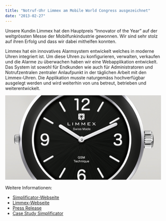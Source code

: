 ```yaml
---
title: "Notruf-Uhr Limmex am Mobile World Congress ausgezeichnet"
date: "2013-02-27"
---
```


Unsere Kundin Limmex hat den Hauptpreis “Innovator of the Year” auf der weltgrössten Messe der Mobilfunkindustrie gewonnen. Wir sind sehr stolz auf ihren Erfolg und dass wir dabei mithelfen konnten.

Limmex hat ein innovatives Alarmsystem entwickelt welches in moderne Uhren integriert ist. Um diese Uhren zu konfigurieren, verwalten, verkaufen und die Alarme zu überwachen haben wir eine Webapplikation entwickelt. Das System ist sowohl für Endkunden wie auch für Administratoren und Notrufzentralen zentraler Anlaufpunkt in der täglichen Arbeit mit den Limmex-Uhren. Die Applikation musste naturgemäss hochverfügbar ausgelegt werden und wird weiterhin von uns betreut, betrieben und weiterentwickelt.

![](images/tumblr_inline_mivpieJqGu1qz4rgp.png)

Weitere Informationen:

- [Simplificator-Webseite](http://simplificator.com/de/referenzen/limmex-hochverfuegbare-web-applikation-fuer-die-verwaltung-und-den-vertrieb-der-limmex-notruf-uhr/)
- [Limmex-Webseite](https://www.limmex.com/ch/de)
- [Press Release](http://simplificator.com/pdfs/130227_Medienmitteilung_Limmex_MWC_CH-DE.pdf)
- [Case Study Simplificator](http://simplificator.com/pdfs/2012-10-24_Limmex.pdf)
